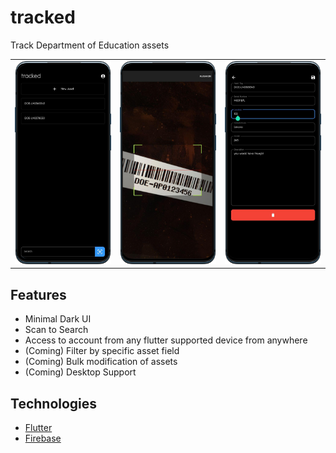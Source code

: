 # tracked

Track Department of Education assets

|                                     |                                |                                       |
| ----------------------------------- | ------------------------------ | ------------------------------------- |
| ![ss](./docs/assets/mockups/assetList.png) | ![ss](./docs/assets/mockups/scan.png) | ![ss](./docs/assets/mockups/assetDetail.png) |

## Features

- Minimal Dark UI
- Scan to Search
- Access to account from any flutter supported device from anywhere
- (Coming) Filter by specific asset field
- (Coming) Bulk modification of assets
- (Coming) Desktop Support

## Technologies

- [Flutter](https://flutter.dev)
- [Firebase](http://firebase.google.com)
